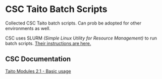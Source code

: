 # CSC Taito Batch Scripts

Collected CSC Taito batch scripts. Can prob be adopted for other environments as well. 

CSC uses SLURM _(Simple Linux Utility for Resource Management)_ to run batch scripts. [Their instructions are here.](https://research.csc.fi/taito-using-slurm-commands-to-execute-batch-jobs)

## CSC Documentation

[Taito Modules 2.1 - Basic usage](https://research.csc.fi/taito-modules-basic-usage#2.1.1)
